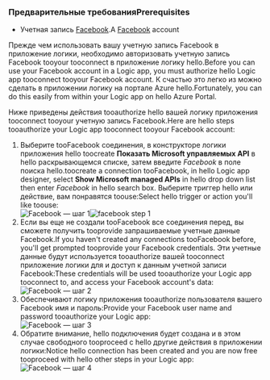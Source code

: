 ### <a name="prerequisites"></a><span data-ttu-id="f9cbe-101">Предварительные требования</span><span class="sxs-lookup"><span data-stu-id="f9cbe-101">Prerequisites</span></span>
* <span data-ttu-id="f9cbe-102">Учетная запись [Facebook](https://www.facebook.com/).</span><span class="sxs-lookup"><span data-stu-id="f9cbe-102">A [Facebook](https://www.facebook.com/) account</span></span> 

<span data-ttu-id="f9cbe-103">Прежде чем использовать вашу учетную запись Facebook в приложение логики, необходимо авторизовать учетную запись Facebook tooyour tooconnect в приложение логику hello.</span><span class="sxs-lookup"><span data-stu-id="f9cbe-103">Before you can use your Facebook account in a Logic app, you must authorize hello Logic app tooconnect tooyour Facebook account.</span></span> <span data-ttu-id="f9cbe-104">К счастью это легко из можно сделать в приложении логику на портале Azure hello.</span><span class="sxs-lookup"><span data-stu-id="f9cbe-104">Fortunately, you can do this easily from within your Logic app on hello Azure Portal.</span></span> 

<span data-ttu-id="f9cbe-105">Ниже приведены действия tooauthorize hello вашей логику приложения tooconnect tooyour учетную запись Facebook.</span><span class="sxs-lookup"><span data-stu-id="f9cbe-105">Here are hello steps tooauthorize your Logic app tooconnect tooyour Facebook account:</span></span>

1. <span data-ttu-id="f9cbe-106">Выберите tooFacebook соединения, в конструкторе логики приложения hello toocreate **Показать Microsoft управляемых API** в hello раскрывающемся списке, затем введите *Facebook* в поле поиска hello.</span><span class="sxs-lookup"><span data-stu-id="f9cbe-106">toocreate a connection tooFacebook, in hello Logic app designer, select **Show Microsoft managed APIs** in hello drop down list then enter *Facebook* in hello search box.</span></span> <span data-ttu-id="f9cbe-107">Выберите триггер hello или действие, вам понравятся toouse:</span><span class="sxs-lookup"><span data-stu-id="f9cbe-107">Select hello trigger or action you'll like toouse:</span></span>  
   <span data-ttu-id="f9cbe-108">![Facebook — шаг 1](./media/connectors-create-api-facebook/facebook-1.png)</span><span class="sxs-lookup"><span data-stu-id="f9cbe-108">![facebook step 1](./media/connectors-create-api-facebook/facebook-1.png)</span></span>
2. <span data-ttu-id="f9cbe-109">Если вы еще не создали tooFacebook все соединения перед, вы сможете получить tooprovide запрашиваемые учетные данные Facebook.</span><span class="sxs-lookup"><span data-stu-id="f9cbe-109">If you haven't created any connections tooFacebook before, you'll get prompted tooprovide your Facebook credentials.</span></span> <span data-ttu-id="f9cbe-110">Эти учетные данные будут используется tooauthorize вашей tooconnect приложение логики для и доступ к данным учетной записи Facebook:</span><span class="sxs-lookup"><span data-stu-id="f9cbe-110">These credentials will be used tooauthorize your Logic app tooconnect to, and access your Facebook account's data:</span></span>  
   ![Facebook — шаг 2](./media/connectors-create-api-facebook/facebook-2.png)
3. <span data-ttu-id="f9cbe-112">Обеспечивают логику приложения tooauthorize пользователя вашего Facebook имя и пароль:</span><span class="sxs-lookup"><span data-stu-id="f9cbe-112">Provide your Facebook user name and password tooauthorize your Logic app:</span></span>  
   ![Facebook — шаг 3](./media/connectors-create-api-facebook/facebook-3.png)   
4. <span data-ttu-id="f9cbe-114">Обратите внимание, hello подключения будет создана и в этом случае свободного tooproceed с hello другие действия в приложении логики:</span><span class="sxs-lookup"><span data-stu-id="f9cbe-114">Notice hello connection has been created and you are now free tooproceed with hello other steps in your Logic app:</span></span>  
   ![Facebook — шаг 4](./media/connectors-create-api-facebook/facebook-4.png)   

